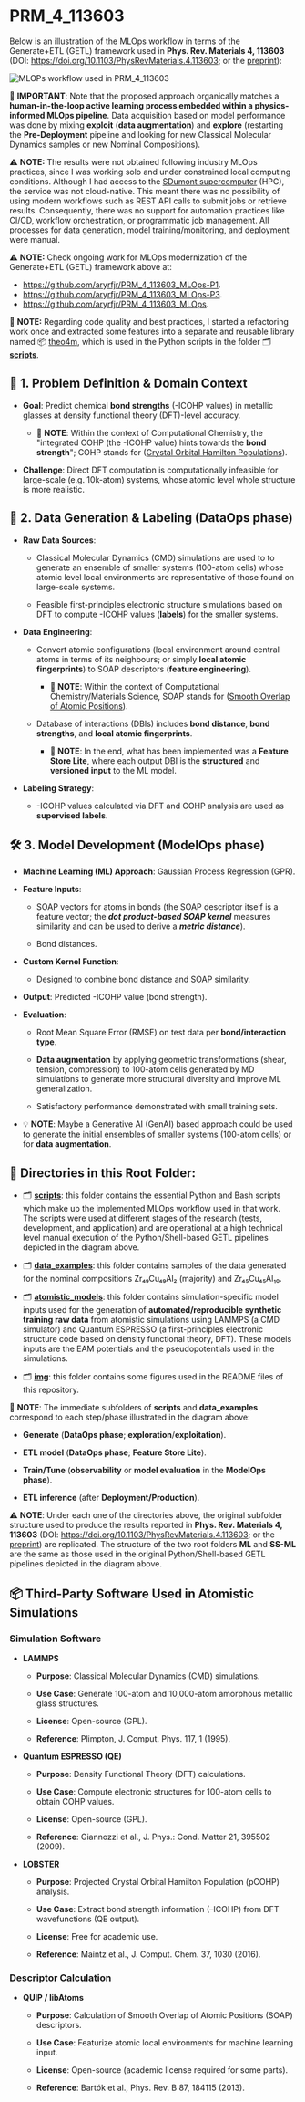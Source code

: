 # PRM_4_113603

Below is an illustration of the MLOps workflow in terms of the Generate+ETL (GETL) framework used in **Phys. Rev. Materials 4, 113603** (DOI: https://doi.org/10.1103/PhysRevMaterials.4.113603; or the [preprint](https://www.researchgate.net/publication/345634787_Chemical_bonding_in_metallic_glasses_from_machine_learning_and_crystal_orbital_Hamilton_population)):

![MLOPs workflow used in PRM_4_113603](img/PRM_4_113603_MLOps.drawio.png)

🧠 **IMPORTANT**: Note that the proposed approach organically matches a **human-in-the-loop active learning process embedded within a physics-informed MLOps pipeline**. Data acquisition based on model performance was done by mixing **exploit** (**data augmentation**) and **explore** (restarting the **Pre-Deployment** pipeline and looking for new Classical Molecular Dynamics samples or new Nominal Compositions).

⚠️ **NOTE:** The results were not obtained following industry MLOps practices, since I was working solo and under constrained local computing conditions. Although I had access to the [SDumont supercomputer](https://sdumont.lncc.br) (HPC), the service was not cloud-native. This meant there was no possibility of using modern workflows such as REST API calls to submit jobs or retrieve results. Consequently, there was no support for automation practices like CI/CD, workflow orchestration, or programmatic job management. All processes for data generation, model training/monitoring, and deployment were manual.

⚠️ **NOTE:** Check ongoing work for MLOps modernization of the Generate+ETL (GETL) framework above at:

- https://github.com/aryrfjr/PRM_4_113603_MLOps-P1.
- https://github.com/aryrfjr/PRM_4_113603_MLOps-P3.
- https://github.com/aryrfjr/PRM_4_113603_MLOps.

📝 **NOTE:** Regarding code quality and best practices, I started a refactoring work once and extracted some features into a separate and reusable library named 📦 [theo4m](https://github.com/aryrfjr/theo4m), which is used in the Python scripts in the folder 🗂️ [**scripts**](https://github.com/aryrfjr/PRM_4_113603/tree/main/scripts).

## 🧪 1. Problem Definition & Domain Context

- **Goal**: Predict chemical **bond strengths** (-ICOHP values) in metallic glasses at density functional theory (DFT)-level accuracy.

  - 📝 **NOTE**: Within the context of Computational Chemistry, the "integrated COHP (the -ICOHP value) hints towards the **bond strength**"; COHP stands for ([Crystal Orbital Hamilton Populations](https://schmeling.ac.rwth-aachen.de/cohp/index.php?menuID=1)).

- **Challenge**: Direct DFT computation is computationally infeasible for large-scale (e.g. 10k-atom) systems, whose atomic level whole structure is more realistic.

## 🧩 2. Data Generation & Labeling (DataOps phase)

- **Raw Data Sources**:

  - Classical Molecular Dynamics (CMD) simulations are used to to generate an ensemble of smaller systems (100-atom cells) whose atomic level local environments are representative of those found on large-scale systems.

  - Feasible first-principles electronic structure simulations based on DFT to compute -ICOHP values (**labels**) for the smaller systems.

- **Data Engineering**:

  - Convert atomic configurations (local environment around central atoms in terms of its neighbours; or simply **local atomic fingerprints**) to SOAP descriptors (**feature engineering**).
 
    - 📝 **NOTE**: Within the context of Computational Chemistry/Materials Science, SOAP stands for ([Smooth Overlap of Atomic Positions](https://doi.org/10.1103/PhysRevB.87.184115)).

  - Database of interactions (DBIs) includes **bond distance**, **bond strengths**, and **local atomic fingerprints**.

    - 📝 **NOTE**: In the end, what has been implemented was a **Feature Store Lite**, where each output DBI is the **structured** and **versioned input** to the ML model. 

- **Labeling Strategy**:

  - -ICOHP values calculated via DFT and COHP analysis are used as **supervised labels**.

## 🛠️ 3. Model Development (ModelOps phase)

- **Machine Learning (ML) Approach**: Gaussian Process Regression (GPR).

- **Feature Inputs**:

  - SOAP vectors for atoms in bonds (the SOAP descriptor itself is a feature vector; the ***dot product-based SOAP kernel*** measures similarity and can be used to derive a ***metric distance***).

  - Bond distances.

- **Custom Kernel Function**:

  - Designed to combine bond distance and SOAP similarity.

- **Output**: Predicted -ICOHP value (bond strength).

- **Evaluation**:

  - Root Mean Square Error (RMSE) on test data per **bond/interaction type**.
 
  - **Data augmentation** by applying geometric transformations (shear, tension, compression) to 100-atom cells generated by MD simulations to generate more structural diversity and improve ML generalization.

  - Satisfactory performance demonstrated with small training sets.

- 💡 **NOTE**: Maybe a Generative AI (GenAI) based approach could be used to generate the initial ensembles of smaller systems (100-atom cells) or for **data augmentation**.

## 📌 Directories in this Root Folder:

- 🗂️ [**scripts**](https://github.com/aryrfjr/PRM_4_113603/tree/main/scripts): this folder contains the essential Python and Bash scripts which make up the implemented MLOps workflow used in that work. The scripts were used at different stages of the research (tests, development, and application) and are operational at a high technical level manual execution of the Python/Shell-based GETL pipelines depicted in the diagram above.

- 🗂️ [**data_examples**](https://github.com/aryrfjr/PRM_4_113603/tree/main/data_examples): this folder contains samples of the data generated for the nominal compositions Zr₄₉Cu₄₉Al₂ (majority) and Zr₄₅Cu₄₅Al₁₀.

- 🗂️ [**atomistic_models**](https://github.com/aryrfjr/PRM_4_113603/tree/main/atomistic_models): this folder contains simulation-specific model inputs used for the generation of **automated/reproducible synthetic training raw data** from atomistic simulations using LAMMPS (a CMD simulator) and Quantum ESPRESSO (a first-principles electronic structure code based on density functional theory, DFT). These models inputs are the EAM potentials and the pseudopotentials used in the simulations.

- 🗂️ [**img**](https://github.com/aryrfjr/PRM_4_113603/tree/main/img): this folder contains some figures used in the README files of this repository.

📝 **NOTE**: The immediate subfolders of **scripts** and **data_examples** correspond to each step/phase illustrated in the diagram above:

- **Generate** (**DataOps phase**; **exploration**/**exploitation**).
  
- **ETL model** (**DataOps phase**; **Feature Store Lite**).
  
- **Train/Tune** (**observability** or **model evaluation** in the **ModelOps phase**).
  
- **ETL inference** (after **Deployment/Production**).

⚠️ **NOTE**: Under each one of the directories above, the original subfolder structure used to produce the results reported in **Phys. Rev. Materials 4, 113603** (DOI: https://doi.org/10.1103/PhysRevMaterials.4.113603; or the [preprint](https://www.researchgate.net/publication/345634787_Chemical_bonding_in_metallic_glasses_from_machine_learning_and_crystal_orbital_Hamilton_population)) are replicated. The structure of the two root folders **ML** and **SS-ML** are the same as those used in the original Python/Shell-based GETL pipelines depicted in the diagram above.

## 📦 Third-Party Software Used in Atomistic Simulations

### Simulation Software

- **LAMMPS**

  - **Purpose**: Classical Molecular Dynamics (CMD) simulations.
 
  - **Use Case**: Generate 100-atom and 10,000-atom amorphous metallic glass structures.
 
  - **License**: Open-source (GPL).
 
  - **Reference**: Plimpton, J. Comput. Phys. 117, 1 (1995).
 
- **Quantum ESPRESSO (QE)**

  - **Purpose**: Density Functional Theory (DFT) calculations.
 
  - **Use Case**: Compute electronic structures for 100-atom cells to obtain COHP values.
 
  - **License**: Open-source (GPL).
 
  - **Reference**: Giannozzi et al., J. Phys.: Cond. Matter 21, 395502 (2009).
 
- **LOBSTER**

  - **Purpose**: Projected Crystal Orbital Hamilton Population (pCOHP) analysis.
 
  - **Use Case**: Extract bond strength information (–ICOHP) from DFT wavefunctions (QE output).
 
  - **License**: Free for academic use.
 
  - **Reference**: Maintz et al., J. Comput. Chem. 37, 1030 (2016).
 
### Descriptor Calculation

- **QUIP / libAtoms**
 
  - **Purpose**: Calculation of Smooth Overlap of Atomic Positions (SOAP) descriptors.
 
  - **Use Case**: Featurize atomic local environments for machine learning input.
 
  - **License**: Open-source (academic license required for some parts).
 
  - **Reference**: Bartók et al., Phys. Rev. B 87, 184115 (2013).
